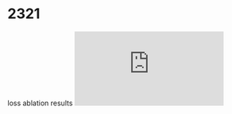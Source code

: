 # 2321
loss ablation results
![loss ablation](https://github.com/yuehuihui000/2321/blob/main/images/loss_ablation.pdf)
